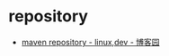 # repository

*   [maven repository - linux,dev - 博客园](http://www.cnblogs.com/huapox/archive/2013/01/01/3251619.html)